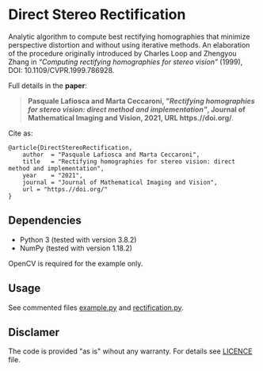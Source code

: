 # Direct Stereo Rectification
Analytic algorithm to compute best rectifying homographies that minimize perspective distortion and without using iterative methods.
An elaboration of the procedure originally introduced by Charles Loop and Zhengyou Zhang in _“Computing rectifying homographies for stereo vision”_ (1999), DOI: 10.1109/CVPR.1999.786928.

Full details in the **paper**:

>**Pasquale Lafiosca and Marta Ceccaroni, *"Rectifying homographies for stereo vision: direct method and implementation"*, Journal of Mathematical Imaging and Vision, 2021, URL https.//doi.org/**.

Cite as:
```
@article{DirectStereoRectification,
    author  = "Pasquale Lafiosca and Marta Ceccaroni",
    title   = "Rectifying homographies for stereo vision: direct method and implementation",
    year    = "2021",
    journal = "Journal of Mathematical Imaging and Vision",
    url = "https.//doi.org/"
}
```

## Dependencies
- Python 3 (tested with version 3.8.2)
- NumPy (tested with version 1.18.2)

OpenCV is required for the example only.

## Usage
See commented files [example.py](example.py) and [rectification.py](rectification.py).

## Disclamer
The code is provided "as is" wihout any warranty. For details see [LICENCE](LICENCE) file.
